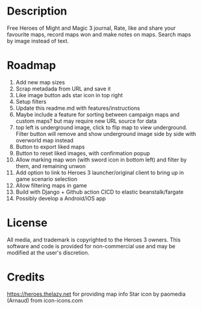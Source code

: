 
# Description

Free Heroes of Might and Magic 3 journal, Rate, like and share your favourite maps, record maps
won and make notes on maps. Search maps by image instead of text.

# Roadmap

1. Add new map sizes
2. Scrap metadada from URL and save it
3. Like image button ads star icon in top right
4. Setup filters
5. Update this readme.md with features/instructions
6. Maybe include a feature for sorting between campaign maps and custom maps?
but may require new URL source for data
7. top left is underground image, click to flip map to view underground. Filter button
will remove and show underground image side by side with overworld map instead
8. Button to export liked maps
9. Button to reset liked images, with confirmation popup
10. Allow marking map won (with sword icon in bottom left) and filter by them, and remaining unwon
11. Add option to link to Heroes 3 launcher/original client to bring up in game scenario selection
12. Allow filtering maps in game
13. Build with Django + Github action CICD to elastic beanstalk/fargate
14. Possibly develop a Android/iOS app

# License

All media, and trademark is copyrighted to the Heroes 3 owners.
This software and code is provided for non-commercial use and may be modified at the user's discretion.

# Credits

https://heroes.thelazy.net for providing map info
Star icon by paomedia (Arnaud) from icon-icons.com